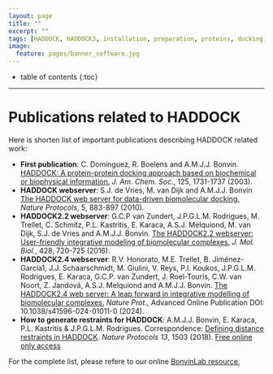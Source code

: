 ```yaml
---
layout: page
title: ""
excerpt: ""
tags: [HADDOCK, HADDOCK3, installation, preparation, proteins, docking, analysis, workflows, manual, usage]
image:
  feature: pages/banner_software.jpg
---
```


* table of contents
{:toc}

<hr>

# Publications related to HADDOCK

Here is shorten list of important publications describing HADDOCK related work:

- **First publication**: C. Dominguez, R. Boelens and A.M.J.J. Bonvin. [HADDOCK: A protein-protein docking approach based on biochemical or biophysical information.](https://pubs.acs.org/doi/abs/10.1021/ja026939x) _J. Am. Chem. Soc._, 125, 1731-1737 (2003).
- **HADDOCK webserver**: S.J. de Vries, M. van Dijk and A.M.J.J. Bonvin [The HADDOCK web server for data-driven biomolecular docking.](https://www.nature.com/nprot/journal/v5/n5/abs/nprot.2010.32.html) _Nature Protocols_, 5, 883-897 (2010).
- **HADDOCK2.2 webserver**: G.C.P van Zundert, J.P.G.L.M. Rodrigues, M. Trellet, C. Schmitz, P.L. Kastritis, E. Karaca, A.S.J. Melquiond, M. van Dijk, S.J. de Vries and A.M.J.J. Bonvin. [The HADDOCK2.2 webserver: User-friendly integrative modeling of biomolecular complexes.](https://doi.org/doi:10.1016/j.jmb.2015.09.014) _J. Mol. Biol._, 428, 720-725 (2016).
- **HADDOCK2.4 webserver**: R.V. Honorato, M.E. Trellet, B. Jiménez-García1, J.J. Schaarschmidt, M. Giulini, V. Reys, P.I. Koukos, J.P.G.L.M. Rodrigues, E. Karaca, G.C.P. van Zundert, J. Roel-Touris, C.W. van Noort, Z. Jandová, A.S.J. Melquiond and A.M.J.J. Bonvin. [The HADDOCK2.4 web server: A leap forward in integrative modelling of biomolecular complexes.](https://www.nature.com/articles/s41596-024-01011-0.epdf?sharing_token=UHDrW9bNh3BqijxD2u9Xd9RgN0jAjWel9jnR3ZoTv0O8Cyf_B_3QikVaNIBRHxp9xyFsQ7dSV3t-kBtpCaFZWPfnuUnAtvRG_vkef9o4oWuhrOLGbBXJVlaaA9ALOULn6NjxbiqC2VkmpD2ZR_r-o0sgRZoHVz10JqIYOeus_nM%3D) _Nature Prot._, Advanced Online Publication DOI: 10.1038/s41596-024-01011-0 (2024).
- **How to generate restraints for HADDOCK**: A.M.J.J. Bonvin, E. Karaca, P.L. Kastritis & J.P.G.L.M. Rodrigues. Correspondence: [Defining distance restraints in HADDOCK](https://doi.org/10.1038/s41596-018-0017-6). _Nature Protocols_ *13*, 1503 (2018). [Free online only access](https://rdcu.be/1OyH)


For the complete list, please refere to our online [BonvinLab resource.](https://www.bonvinlab.org/publications/)
